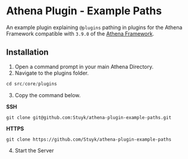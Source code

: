 # Athena Plugin - Example Paths

An example plugin explaining `@plugins` pathing in plugins for the Athena Framework compatible with `3.9.0` of the [Athena Framework](https://athenaframework.com/).

## Installation

1. Open a command prompt in your main Athena Directory.
2. Navigate to the plugins folder.

```ts
cd src/core/plugins
```

3. Copy the command below.

**SSH**

```
git clone git@github.com:Stuyk/athena-plugin-example-paths.git
```

**HTTPS**
```
git clone https://github.com/Stuyk/athena-plugin-example-paths
```

4. Start the Server
